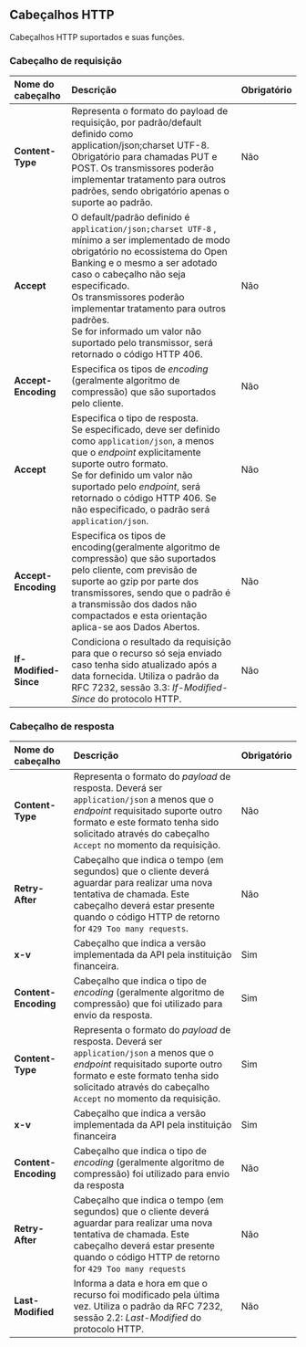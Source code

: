 ## Cabeçalhos HTTP

Cabeçalhos HTTP suportados e suas funções.

### Cabeçalho de requisição
|     Nome do cabeçalho             |  Descrição                                                                                                                                                                                                                                                                                                           | Obrigatório   |
|:-------------------------         |:---------------------------------------------------------------------------------------------------------------------------------------------------------------------------------------------------------------------------------------------------------------------------------------------------------------------|:------------- |
| **Content-Type**                  | Representa o formato do payload de requisição, por padrão/default definido como application/json;charset UTF-8. Obrigatório para chamadas PUT e POST. Os transmissores poderão implementar tratamento para outros padrões, sendo obrigatório apenas o suporte ao padrão.                       | Não           |
| **Accept**                        | O default/padrão definido é `application/json;charset UTF-8` , mínimo a ser implementado de modo obrigatório no ecossistema do Open Banking e o mesmo a ser adotado caso o cabeçalho não seja especificado.<br/> Os transmissores poderão implementar tratamento para outros padrões.<br/> Se for informado um valor não suportado pelo transmissor, será retornado o código HTTP 406.       | Não           |    
| **Accept-Encoding**               | Especifica os tipos de *encoding* (geralmente algoritmo de compressão) que são suportados pelo cliente.                                                                                                                                                                                                                                                            | Não           |    
| **Accept**                        | Especifica o tipo de resposta.<br/>Se especificado, deve ser definido como `application/json`, a menos que o *endpoint* explicitamente suporte outro formato.<br/>Se for definido um valor não suportado pelo *endpoint*, será retornado o código HTTP 406. Se não especificado, o padrão será `application/json`.       | Não           |      
| **Accept-Encoding**               | Especifica os tipos de encoding(geralmente algoritmo de compressão) que são suportados pelo cliente, com previsão de suporte ao gzip por parte dos transmissores, sendo que o padrão é a transmissão dos dados não compactados e esta orientação aplica-se aos Dados Abertos.                                                                                            | Não           |     
| **If-Modified-Since**               | Condiciona o resultado da requisição para que o recurso só seja enviado caso tenha sido atualizado após a data fornecida. Utiliza o padrão da RFC 7232, sessão 3.3: *If-Modified-Since* do protocolo HTTP.                                                                                                                                                                                                                                                                  | Não           |    
  

### Cabeçalho de resposta


|     Nome do cabeçalho             |  Descrição                                                                                                                                                                                                                        | Obrigatório   |
|:-------------------------         |:----------------------------------------------------------------------------------------------------------------------------------------------------------------------------------------------------------------------------------|:------------- |
| **Content-Type**                  | Representa o formato do *payload* de resposta. Deverá ser `application/json` a menos que o *endpoint* requisitado suporte outro formato e este formato tenha sido solicitado através do cabeçalho `Accept` no momento da requisição.  | Não           |
| **Retry-After**                   | Cabeçalho que indica o tempo (em segundos) que o cliente deverá aguardar para realizar uma nova tentativa de chamada. Este cabeçalho deverá estar presente quando o código HTTP de retorno for `429 Too many requests`.            | Não           | 
| **x-v**                           | Cabeçalho que indica a versão implementada da API pela instituição financeira.                                                                                                                                                     | Sim           | 
| **Content-Encoding**              | Cabeçalho que indica o tipo de *encoding* (geralmente algoritmo de compressão) que foi utilizado para envio da resposta.                                                                                                                 | Sim           | 
| **Content-Type**                  | Representa o formato do *payload* de resposta. Deverá ser `application/json` a menos que o *endpoint* requisitado suporte outro formato e este formato tenha sido solicitado através do cabeçalho `Accept` no momento da requisição.  | Sim           |
| **x-v**                           | Cabeçalho que indica a versão implementada da API pela instituição financeira                                                                                                                                                     | Sim           | 
| **Content-Encoding**              | Cabeçalho que indica o tipo de *encoding* (geralmente algoritmo de compressão) foi utilizado para envio da resposta                                                                                                                 | Não           | 
| **Retry-After**                   | Cabeçalho que indica o tempo (em segundos) que o cliente deverá aguardar para realizar uma nova tentativa de chamada. Este cabeçalho deverá estar presente quando o código HTTP de retorno for `429 Too many requests`            | Não           | 
| **Last-Modified**               | Informa a data e hora em que o recurso foi modificado pela última vez. Utiliza o padrão da RFC 7232, sessão 2.2: *Last-Modified* do protocolo HTTP.                                                                                                                                                                                                                                                                  | Não           |